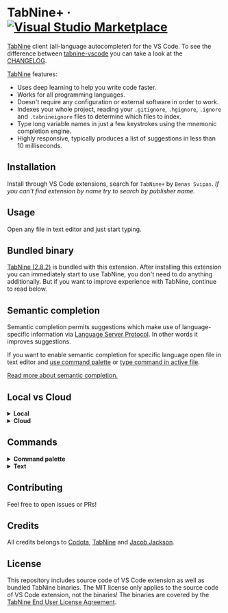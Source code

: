 # TabNine+ &middot; [![Visual Studio Marketplace](https://img.shields.io/visual-studio-marketplace/v/svipas.tabnine-plus.svg)](https://marketplace.visualstudio.com/items?itemName=svipas.tabnine-plus)

[TabNine](https://www.tabnine.com) client (all-language autocompleter) for the VS Code. To see the difference between [tabnine-vscode](https://github.com/codota/tabnine-vscode) you can take a look at the [CHANGELOG](https://github.com/svipas/vscode-tabnine-plus/blob/master/CHANGELOG.md).

[TabNine](https://www.tabnine.com) features:

- Uses deep learning to help you write code faster.
- Works for all programming languages.
- Doesn't require any configuration or external software in order to work.
- Indexes your whole project, reading your `.gitignore`, `.hgignore`, `.ignore` and `.tabnineignore` files to determine which files to index.
- Type long variable names in just a few keystrokes using the mnemonic completion engine.
- Highly responsive, typically produces a list of suggestions in less than 10 milliseconds.

## Installation

Install through VS Code extensions, search for `TabNine+` by `Benas Svipas`. _If you can't find extension by name try to search by publisher name._

## Usage

Open any file in text editor and just start typing.

## Bundled binary

[TabNine (2.8.2)](https://github.com/codota/TabNine) is bundled with this extension. After installing this extension you can immediately start to use TabNine, you don't need to do anything additionally. But if you want to improve experience with TabNine, continue to read below.

## Semantic completion

Semantic completion permits suggestions which make use of language-specific information via [Language Server Protocol](https://microsoft.github.io/language-server-protocol/). In other words it improves suggestions.

If you want to enable semantic completion for specific language open file in text editor and [use command palette](#commands) or [type command in active file](#commands).

[Read more about semantic completion.](https://www.tabnine.com/semantic)

## Local vs Cloud

<details>
<summary><strong>Local</strong></summary>

TabNine Local uses your machine's CPU to run a deep learning model for providing completions. Your code stays on your machine.

- Project size limit: <kbd>400 KB</kbd>
- Code completions for all languages: <kbd>✓</kbd>
- Code completions based on your code: <kbd>✓</kbd>
- [Deep TabNine](https://www.tabnine.com/subscribe#local) completions based on millions of open source projects: <kbd>✓</kbd>
- Works offline: <kbd>✓</kbd>
- [Deep TabNine Cloud](https://www.tabnine.com/subscribe#cloud) - use GPU-accelerated cloud servers (optional): <kbd>x</kbd>
- Priority support: <kbd>x</kbd>

</details>

<details>
<summary><strong>Cloud</strong></summary>

Enabling TabNine Cloud sends small parts of your code to our servers to provide GPU-accelerated completions. Other than for the purpose of fulfilling your query, your data isn't used, saved or logged in any way.

- Project size limit: <kbd>Unlimited</kbd>
- Code completions for all languages: <kbd>✓</kbd>
- Code completions based on your code: <kbd>✓</kbd>
- [Deep TabNine](https://www.tabnine.com/subscribe#local) completions based on millions of open source projects: <kbd>✓</kbd>
- Works offline: <kbd>✓</kbd>
- [Deep TabNine Cloud](https://www.tabnine.com/subscribe#cloud) - use GPU-accelerated cloud servers (optional): <kbd>✓</kbd>
- Priority support: <kbd>✓</kbd>

</details>

## Commands

<details>
<summary><strong>Command palette</strong></summary>

Commands below are available in command palette.

#### TabNine: open config

Opens configuration panel.

#### TabNine: restart

Restarts TabNine.

#### TabNine: enable semantic completion for current language

Enables semantic completion for current language.

#### TabNine: disable semantic completion for current language

Disables semantic completion for current language.

</details>

<details>
<summary><strong>Text</strong></summary>

Commands below are available in active file, to use them simply type the command.

#### TabNine::config

Opens configuration panel.

#### TabNine::version

Returns current TabNine version.

#### TabNine::config_dir

Returns directory where TabNine stores its configuration.

#### TabNine::active

Checks whether TabNine has been activated.

#### TabNine::restart

Restarts TabNine.

#### TabNine::become_beta_tester

Enables beta releases of TabNine.

#### TabNine::disable_auto_update

Disables automatic updates.

#### TabNine::enable_auto_update

Enables automatic updates.

#### TabNine::ignore_semantic

Ignores semantic completion error messages.

#### TabNine::unignore_semantic

Enables semantic completion error messages.

#### TabNine::sem

Enables semantic completion for current language.

#### TabNine::no_sem

Disables semantic completion for current language.

</details>

## Contributing

Feel free to open issues or PRs!

## Credits

All credits belongs to [Codota](https://github.com/codota), [TabNine](https://github.com/codota/tabnine) and [Jacob Jackson](https://github.com/zxqfl).

## License

This repository includes source code of VS Code extension as well as bundled TabNine binaries. The MIT license only applies to the source code of VS Code extension, not the binaries! The binaries are covered by the [TabNine End User License Agreement](https://tabnine.com/eula).
